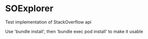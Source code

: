 # SOExplorer
Test implementation of StackOverflow api

Use 'bundle install', then 'bundle exec pod install' to make it usable

